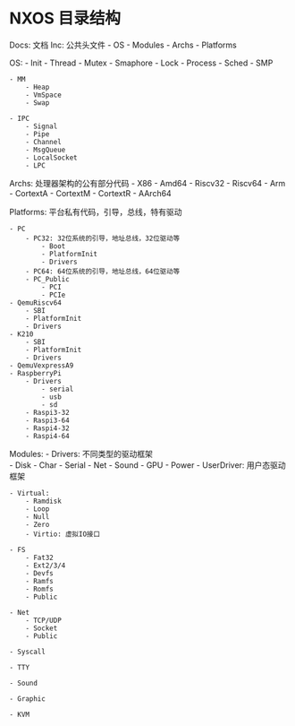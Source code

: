 # NXOS 目录结构

Docs: 文档
Inc: 公共头文件
    - OS
    - Modules
    - Archs
    - Platforms

OS:
    - Init
    - Thread
        - Mutex
        - Smaphore
        - Lock
    - Process
    - Sched
        - SMP

    - MM
        - Heap
        - VmSpace
        - Swap

    - IPC
        - Signal
        - Pipe
        - Channel
        - MsgQueue
        - LocalSocket
        - LPC

Archs: 处理器架构的公有部分代码
    - X86
    - Amd64
    - Riscv32
    - Riscv64
    - Arm
        - CortextA
        - CortextM
        - CortextR
    - AArch64
    
Platforms: 平台私有代码，引导，总线，特有驱动
    
    - PC
        - PC32: 32位系统的引导，地址总线，32位驱动等
            - Boot
            - PlatformInit
            - Drivers
        - PC64: 64位系统的引导，地址总线，64位驱动等
        - PC_Public
            - PCI
            - PCIe
    - QemuRiscv64
        - SBI
        - PlatformInit
        - Drivers    
    - K210
        - SBI
        - PlatformInit
        - Drivers    
    - QemuVexpressA9
    - RaspberryPi
        - Drivers
            - serial
            - usb
            - sd
        - Raspi3-32
        - Raspi3-64
        - Raspi4-32
        - Raspi4-64

Modules:
    - Drivers:  不同类型的驱动框架  
        - Disk
        - Char
            - Serial
        - Net
        - Sound
        - GPU
        - Power
        - UserDriver: 用户态驱动框架
    
    - Virtual: 
        - Ramdisk
        - Loop
        - Null
        - Zero
        - Virtio: 虚拟IO接口

    - FS
        - Fat32
        - Ext2/3/4
        - Devfs
        - Ramfs
        - Romfs
        - Public

    - Net 
        - TCP/UDP
        - Socket
        - Public

    - Syscall

    - TTY

    - Sound

    - Graphic

    - KVM
